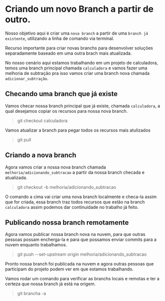# Criando um novo Branch a partir de outro.
Nosso objetivo aqui é criar uma ``nova branch`` a partir de uma ``branch já existente``, utilizando a linha de comando via terminal.

Recurso importante para criar novas branchs para desenvolver soluções separadamente baseado em uma outra brach mais atualizada.

No nosso cenário aqui estamos trabalhando em um projeto de calculadora, temos uma branch principal chamada ``calculadora`` e vamos fazer uma melhoria de subtração pra isso vamos criar uma branch nova chamada ``adicionar_subtração``.

## Checando uma branch que já existe
Vamos checar nossa branch principal que já existe, chamada ``calculadora``, a qual desejamos copiar os recursos para nossa nova branch.
>git checkout calculadora

Vamos atualizar a branch para pegar todos os recursos mais atulizados
>git pull


## Criando a nova branch
Agora vamos criar a nossa nova branch chamada ``melhoria/adicionando_subtracao`` a partir da nossa branch checada e atualizada.
>git checkout -b melhoria/adicionando_subtracao

O comando a cima vai criar uma nova branch localmente e checa-la assim que for criada, essa branch traz todos recursos que estão na branch ``calculadora`` assim podemos dar continuidade no trabalho já feito.

## Publicando nossa branch remotamente
Agora vamos publicar nossa branch nova na nuvem, para que outras pessoas possam encherga-la e para que possamos enviar commits para a nuvem enquanto trabalhamos.
>git push --set-upstream origin melhoria/adicionando_subtracao

Pronto nossa branch foi publicada na nuvem e agora outras pessoas que participam do projeto podem ver em que estamos trabalhando.

Vamos rodar um comando para verificar as branchs locais e remotas e ter a certeza que nossa branch já está na origem.
>git brancha -a
